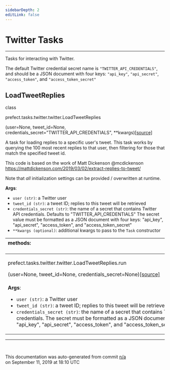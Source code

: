 ```yaml
---
sidebarDepth: 2
editLink: false
---
```

# Twitter Tasks
---
Tasks for interacting with Twitter.

The default Twitter credential secret name is `"TWITTER_API_CREDENTIALS"`, and should be a JSON document with four keys: `"api_key"`, `"api_secret"`, `"access_token"`, and `"access_token_secret"`
 ## LoadTweetReplies
 <div class='class-sig' id='prefect-tasks-twitter-twitter-loadtweetreplies'><p class="prefect-sig">class </p><p class="prefect-class">prefect.tasks.twitter.twitter.LoadTweetReplies</p>(user=None, tweet_id=None, credentials_secret="TWITTER_API_CREDENTIALS", **kwargs)<span class="source"><a href="https://github.com/PrefectHQ/prefect/blob/master/src/prefect/tasks/twitter/twitter.py#L12">[source]</a></span></div>

A task for loading replies to a specific user's tweet. This task works by querying the 100 most recent replies to that user, then filtering for those that match the specified tweet id.

This code is based on the work of Matt Dickenson @mcdickenson https://mattdickenson.com/2019/03/02/extract-replies-to-tweet/

Note that _all_ initialization settings can be provided / overwritten at runtime.

**Args**:     <ul class="args"><li class="args">`user (str)`: a Twitter user     </li><li class="args">`tweet_id (str)`: a tweet ID; replies to this tweet will be retrieved     </li><li class="args">`credentials_secret (str)`: the name of a secret that contains Twitter API credentials.         Defaults to "TWITTER_API_CREDENTIALS"         The secret value must be formatted as a JSON document with four keys:         "api_key", "api_secret", "access_token", and "access_token_secret"     </li><li class="args">`**kwargs (optional)`: additional kwargs to pass to the `Task` constructor</li></ul>

|methods: &nbsp;&nbsp;&nbsp;&nbsp;&nbsp;&nbsp;&nbsp;&nbsp;&nbsp;&nbsp;&nbsp;&nbsp;&nbsp;&nbsp;&nbsp;&nbsp;&nbsp;&nbsp;&nbsp;&nbsp;&nbsp;&nbsp;&nbsp;&nbsp;&nbsp;&nbsp;&nbsp;&nbsp;&nbsp;&nbsp;&nbsp;&nbsp;&nbsp;&nbsp;&nbsp;&nbsp;&nbsp;&nbsp;&nbsp;&nbsp;&nbsp;&nbsp;&nbsp;&nbsp;&nbsp;&nbsp;&nbsp;&nbsp;&nbsp;&nbsp;&nbsp;&nbsp;&nbsp;&nbsp;&nbsp;&nbsp;&nbsp;&nbsp;&nbsp;&nbsp;&nbsp;&nbsp;&nbsp;&nbsp;&nbsp;&nbsp;&nbsp;&nbsp;&nbsp;&nbsp;&nbsp;&nbsp;&nbsp;&nbsp;&nbsp;&nbsp;&nbsp;&nbsp;&nbsp;&nbsp;&nbsp;&nbsp;&nbsp;&nbsp;&nbsp;&nbsp;&nbsp;&nbsp;&nbsp;&nbsp;&nbsp;&nbsp;&nbsp;&nbsp;&nbsp;&nbsp;&nbsp;&nbsp;&nbsp;&nbsp;&nbsp;&nbsp;&nbsp;&nbsp;&nbsp;&nbsp;&nbsp;&nbsp;&nbsp;&nbsp;&nbsp;&nbsp;&nbsp;&nbsp;&nbsp;&nbsp;&nbsp;&nbsp;&nbsp;&nbsp;&nbsp;&nbsp;&nbsp;&nbsp;&nbsp;&nbsp;&nbsp;&nbsp;&nbsp;&nbsp;&nbsp;&nbsp;&nbsp;&nbsp;&nbsp;&nbsp;&nbsp;&nbsp;&nbsp;&nbsp;&nbsp;&nbsp;&nbsp;&nbsp;&nbsp;&nbsp;&nbsp;&nbsp;&nbsp;&nbsp;|
|:----|
 | <div class='method-sig' id='prefect-tasks-twitter-twitter-loadtweetreplies-run'><p class="prefect-class">prefect.tasks.twitter.twitter.LoadTweetReplies.run</p>(user=None, tweet_id=None, credentials_secret=None)<span class="source"><a href="https://github.com/PrefectHQ/prefect/blob/master/src/prefect/tasks/twitter/twitter.py#L45">[source]</a></span></div>
<p class="methods">**Args**:     <ul class="args"><li class="args">`user (str)`: a Twitter user     </li><li class="args">`tweet_id (str)`: a tweet ID; replies to this tweet will be retrieved     </li><li class="args">`credentials_secret (str)`: the name of a secret that contains Twitter API credentials.         The secret must be formatted as a JSON document with four keys:         "api_key", "api_secret", "access_token", and "access_token_secret"</li></ul></p>|

---
<br>


<p class="auto-gen">This documentation was auto-generated from commit <a href='https://github.com/PrefectHQ/prefect/commit/n/a'>n/a</a> </br>on September 11, 2019 at 18:10 UTC</p>